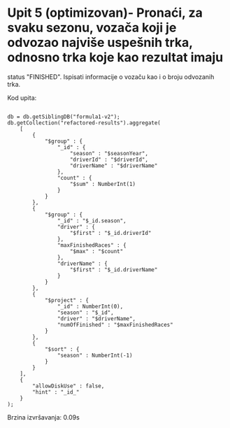# Upit 5 (optimizovan)- Pronaći, za svaku sezonu, vozača koji je odvozao najviše uspešnih trka, odnosno trka koje kao rezultat imaju 
status "FINISHED". Ispisati informacije o vozaču kao i o broju odvozanih trka.

Kod upita:

~~~

db = db.getSiblingDB("formula1-v2");
db.getCollection("refactored-results").aggregate(
    [
        {
            "$group" : {
                "_id" : {
                    "season" : "$seasonYear",
                    "driverId" : "$driverId",
                    "driverName" : "$driverName"
                },
                "count" : {
                    "$sum" : NumberInt(1)
                }
            }
        }, 
        {
            "$group" : {
                "_id" : "$_id.season",
                "driver" : {
                    "$first" : "$_id.driverId"
                },
                "maxFinishedRaces" : {
                    "$max" : "$count"
                },
                "driverName" : {
                    "$first" : "$_id.driverName"
                }
            }
        }, 
        {
            "$project" : {
                "_id" : NumberInt(0),
                "season" : "$_id",
                "driver" : "$driverName",
                "numOfFinished" : "$maxFinishedRaces"
            }
        }, 
        {
            "$sort" : {
                "season" : NumberInt(-1)
            }
        }
    ], 
    {
        "allowDiskUse" : false,
        "hint" : "_id_"
    }
);

~~~

Brzina izvršavanja: 0.09s
